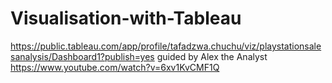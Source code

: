 # Visualisation-with-Tableau
https://public.tableau.com/app/profile/tafadzwa.chuchu/viz/playstationsalesanalysis/Dashboard1?publish=yes
guided by Alex the Analyst 
https://www.youtube.com/watch?v=6xv1KvCMF1Q
